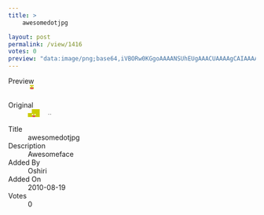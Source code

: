 ```yaml
---
title: >
    awesomedotjpg

layout: post
permalink: /view/1416
votes: 0
preview: "data:image/png;base64,iVBORw0KGgoAAAANSUhEUgAAACUAAAAgCAIAAAAaMSbnAAAABnRSTlMA/wD/AP5AXyvrAAAAfUlEQVRIiWP8//8fAwycPcvEgA0YG//DKk4GwG4B7QAjsv8YGBgh1NmzjAwMDMbG/2Hi/xmoBAbUf3SIPxY0vkR9JZrIi8Z2alnGMCjCU6K+kuXSEojIk/WPGaganmjpk+aA3uE5at+ofaP2jdo3at+ofaP2jdo3at/gsg8AK/4kKh/X2zkAAAAASUVORK5CYII="
---
```

<dl class="side-by-side">
<dt>Preview</dt>
<dd>
    <img class="preview" src="data:image/png;base64,iVBORw0KGgoAAAANSUhEUgAAACUAAAAgCAIAAAAaMSbnAAAABnRSTlMA/wD/AP5AXyvrAAAAfUlEQVRIiWP8//8fAwycPcvEgA0YG//DKk4GwG4B7QAjsv8YGBgh1NmzjAwMDMbG/2Hi/xmoBAbUf3SIPxY0vkR9JZrIi8Z2alnGMCjCU6K+kuXSEojIk/WPGaganmjpk+aA3uE5at+ofaP2jdo3at+ofaP2jdo3at/gsg8AK/4kKh/X2zkAAAAASUVORK5CYII=">
</dd>
<dt>Original</dt>
<dd>
    <img class="preview" src="data:image/png;base64,iVBORw0KGgoAAAANSUhEUgAAAEAAAAAgCAYAAACinX6EAAAAZUlEQVR42u3WsQmAMBBA0VskEzmRO2YMC7eI2IiFaBFQvLwHVyRdPoQk4kGt0Xom/k4AAQQQQAABEgfoPaAA2QOc3e29EKA9rNMHcAU+C7BM8+UIMNIrsB94LeWYYT5CAAAAQDobTGdPFlJaQe0AAAAASUVORK5CYII=">
</dd>
<dt>Title</dt>
<dd>awesomedotjpg</dd>
<dt>Description</dt>
<dd>Awesomeface</dd>
<dt>Added By</dt>
<dd>Oshiri</dd>
<dt>Added On</dt>
<dd>2010-08-19</dd>
<dt>Votes</dt>
<dd>0</dd>
</dl>
